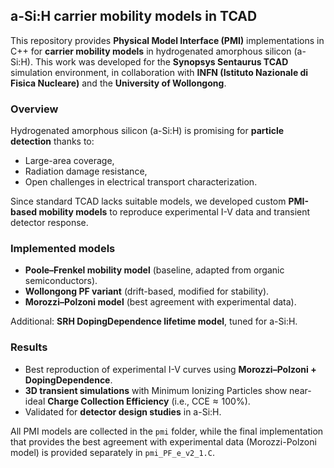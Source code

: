 ## a-Si:H carrier mobility models in TCAD

This repository provides **Physical Model Interface (PMI)** implementations in C++ for **carrier mobility models** in hydrogenated amorphous silicon (a-Si:H). This work was developed for the **Synopsys Sentaurus TCAD** simulation environment, in collaboration with **INFN (Istituto Nazionale di Fisica Nucleare)** and the **University of Wollongong**.

### Overview

Hydrogenated amorphous silicon (a-Si:H) is promising for **particle detection** thanks to:
- Large-area coverage,
- Radiation damage resistance,
- Open challenges in electrical transport characterization.

Since standard TCAD lacks suitable models, we developed custom **PMI-based mobility models** to reproduce experimental I-V data and transient detector response.

### Implemented models

- **Poole–Frenkel mobility model** (baseline, adapted from organic semiconductors).  
- **Wollongong PF variant** (drift-based, modified for stability).  
- **Morozzi–Polzoni model** (best agreement with experimental data).  

Additional: **SRH DopingDependence lifetime model**, tuned for a-Si:H.

### Results

- Best reproduction of experimental I-V curves using **Morozzi–Polzoni + DopingDependence**.  
- **3D transient simulations** with Minimum Ionizing Particles show near-ideal **Charge Collection Efficiency** (i.e., $\text{CCE} \approx 100\%$).  
- Validated for **detector design studies** in a-Si:H.

All PMI models are collected in the `pmi` folder, while the final implementation that provides the best agreement with experimental data (Morozzi-Polzoni model) is provided separately in `pmi_PF_e_v2_1.C`.
